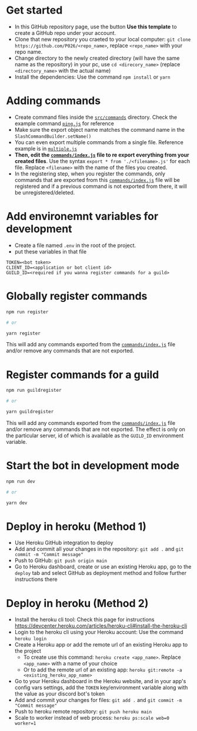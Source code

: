 # Get started
- In this GitHub repository page, use the button **Use this template** to create a GitHub repo under your account.
- Clone that new repository you craeted to your local computer: `git clone https://github.com/P026/<repo_name>`, replace `<repo_name>` with your repo name.
- Change directory to the newly created directory (will have the same name as the repository) in your pc, use `cd <direcory_name>` (replace `<directory_name>` with the actual name)
- Install the dependencies: Use the command `npm install` or `yarn`

# Adding commands
- Create command files inside the [`src/commands`](src/commands) directory. Check the example command [`ping.js`](src/commands/ping.js) for reference
- Make sure the export object name matches the command name in the `SlashCommandBuilder.setName()`
- You can even export multiple commands from a single file. Reference example is in [`multiple.js`](src/commands/multiple.js)
- **Then, edit the [`commands/index.js`](src/commands/index.js) file to re export everything from your created files**. Use the syntax `export * from './<filename>.js'` for each file. Replace `<filename>` with the name of the files you created.
- In the registering step, when you register the commands, only commands that are exported from this [`commands/index.js`](src/commands/index.js) file will be registered and if a previous command is not exported from there, it will be unregistered/deleted.

# Add environemnt variables for development
- Create a file named `.env` in the root of the project.
- put these variables in that file
```
TOKEN=<bot token>
CLIENT_ID=<application or bot client id>
GUILD_ID=<required if you wanna register commands for a guild>
```

# Globally register commands
```sh
npm run register

# or

yarn register
```
This will add any commands exported from the [`commands/index.js`](src/commands/index.js) file and/or remove any commands that are not exported.

# Register commands for a guild
```sh
npm run guildregister

# or

yarn guildregister
```
This will add any commands exported from the [`commands/index.js`](src/commands/index.js) file and/or remove any commands that are not exported.
The effect is only on the particular server, id of which is available as the `GUILD_ID` environment variable.

# Start the bot in development mode
```sh
npm run dev

# or

yarn dev
```

# Deploy in heroku (Method 1)
- Use Heroku GitHub integration to deploy
- Add and commit all your changes in the repository: `git add .` and `git commit -m "Commit message"`
- Push to GitHub: `git push origin main`
- Go to Heroku dashboard, create or use an existing Heroku app, go to the `deploy` tab and select GitHub as deployment method and follow further instructions there

# Deploy in heroku (Method 2)
- Install the heroku cli tool: Check this page for instructions https://devcenter.heroku.com/articles/heroku-cli#install-the-heroku-cli
- Login to the heroku cli using your Heroku account: Use the command `heroku login` 
- Create a Heroku app or add the remote url of an existing Heroku app to the project
  - To create use this command: `heroku create <app_name>`. Replace `<app_name>` with a name of your choice
  - Or to add the remote url of an existing app: `heroku git:remote -a <existing_heroku_app_name>`
- Go to your Heroku dashboard in the Heroku website, and in your app's config vars settings, add the `TOKEN` key/environment variable along with the value as your discord bot's token
- Add and commit your changes for files: `git add .` and `git commit -m "Commit message"`
- Push to heroku remote repository: `git push heroku main`
- Scale to worker instead of web process: `heroku ps:scale web=0 worker=1`
